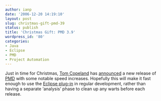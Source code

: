 ```yaml
---
author: ianp
date: '2006-12-20 14:19:10'
layout: post
slug: christmas-gift-pmd-39
status: publish
title: 'Christmas Gift: PMD 3.9'
wordpress_id: '80'
categories:
- Java
- Eclipse
- PMD
- Project Automation
---
```


Just in time for Christmas, [Tom Copeland][TC] has [announced][ANN] a
new release of [PMD][PMD] with some notable speed increases. Hopefully
this will make it fast enough to use the [Eclipse plug-in][EP] in
regular development, rather than having a separate ‘analysis’ phase to
clean up any warts before each release.

[ANN]: http://tomcopeland.blogs.com/juniordeveloper/2006/12/pmd_39_three_ti.html
[TC]: http://tomcopeland.blogs.com/juniordeveloper
[PMD]: http://pmd.sourceforge.net/
[EP]: http://pmd.sourceforge.net/integrations.html#eclipse
